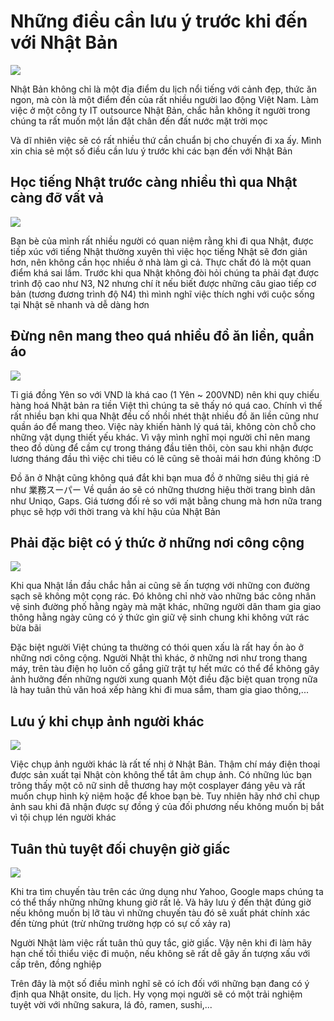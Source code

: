 # Những điều cần lưu ý trước khi đến với Nhật Bản

![](https://github.com/nghiapham1013/study-report/blob/201901-study-report/go%201.png)

Nhật Bản không chỉ là một địa điểm du lịch nổi tiếng với cảnh đẹp, thức ăn ngon, mà còn là một điểm đến của rất nhiều người lao động Việt Nam. Làm việc ở một công ty IT outsource Nhật Bản, chắc hẳn không ít người trong chúng ta rất muốn một lần đặt chân đến đất nước mặt trời mọc

Và dĩ nhiên việc sẽ có rất nhiều thứ cần chuẩn bị cho chuyến đi xa ấy. Mình xin chia sẻ một số điều cần lưu ý trước khi các bạn đến với Nhật Bản

## Học tiếng Nhật trước càng nhiều thì qua Nhật càng đỡ vất vả

![](https://github.com/nghiapham1013/study-report/blob/201901-study-report/go%202.jpg)

Bạn bè của mình rất nhiều người có quan niệm rằng khi đi qua Nhật, được tiếp xúc với tiếng Nhật thường xuyên thì việc học tiếng Nhật sẽ đơn giản hơn, nên không cần học nhiều ở nhà làm gì cả. Thực chất đó là một quan điểm khá sai lầm. Trước khi qua Nhật không đòi hỏi chúng ta phải đạt được trình độ cao như N3, N2 nhưng chí ít nếu biết được những câu giao tiếp cơ bản (tương đương trình độ N4) thì mình nghĩ việc thích nghi với cuộc sống tại Nhật sẽ nhanh và dễ dàng hơn

## Đừng nên mang theo quá nhiều đồ ăn liền, quần áo 

![](https://github.com/nghiapham1013/study-report/blob/201901-study-report/go%203.jpg)

Tỉ giá đồng Yên so với VND là khá cao (1 Yên ~ 200VND) nên khi quy chiếu hàng hoá Nhật bản ra tiền Việt thì chúng ta sẽ thấy nó quá cao. Chính vì thế rất nhiều bạn khi qua Nhật đều cố nhồi nhét thật nhiều đồ ăn liền cũng như quần áo để mang theo. Việc này khiến hành lý quá tải, không còn chỗ cho những vật dụng thiết yếu khác. Vì vậy mình nghĩ mọi người chỉ nên mang theo đồ dùng để cầm cự trong tháng đầu tiên thôi, còn sau khi nhận được lương tháng đầu thì việc chi tiêu có lẽ cũng sẽ thoải mái hơn đúng không :D

Đồ ăn ở Nhật cũng không quá đắt khi bạn mua đồ ở những siêu thị giá rẻ như 業務スーパー
Về quần áo sẽ có những thương hiệu thời trang bình dân như Uniqo, Gaps. Giá tương đối rẻ so với mặt bằng chung mà hơn nữa trang phục sẽ hợp với thời trang và khí hậu của Nhật Bản

## Phải đặc biệt có ý thức ở những nơi công cộng

![](https://github.com/nghiapham1013/study-report/blob/201901-study-report/go%204.bmp)

Khi qua Nhật lần đầu chắc hẳn ai cũng sẽ ấn tượng với những con đường sạch sẽ không một cọng rác. Đó không chỉ nhờ vào những bác công nhân vệ sinh đường phố hằng ngày mà mặt khác, những người dân tham gia giao thông hằng ngày cũng có ý thức gìn giữ vệ sinh chung khi không vứt rác bừa bãi

Đặc biệt người Việt chúng ta thường có thói quen xấu là rất hay ồn ào ở những nơi công cộng. Người Nhật thì khác, ở những nơi như trong thang máy, trên tàu điện họ luôn cố gắng giữ trật tự hết mức có thể để không gây ảnh hưởng đến những người xung quanh
Một điều đặc biệt quan trọng nữa là hay tuân thủ văn hoá xếp hàng khi đi mua sắm, tham gia giao thông,...

## Lưu ý khi chụp ảnh người khác

![](https://github.com/nghiapham1013/study-report/blob/201901-study-report/go%205.jpg)

Việc chụp ảnh người khác là rất tế nhị ở Nhật Bản. Thậm chí máy điện thoại được sản xuất tại Nhật còn không thể tắt âm chụp ảnh. Có những lúc bạn trông thấy một cô nữ sinh dễ thương hay một cosplayer đáng yêu và rất muốn chụp hình kỷ niệm hoặc để khoe bạn bè. Tuy nhiên hãy nhớ chỉ chụp ảnh sau khi đã nhận được sự đồng ý của đối phương nếu không muốn bị bắt vì tội chụp lén người khác

## Tuân thủ tuyệt đối chuyện giờ giấc

![](https://github.com/nghiapham1013/study-report/blob/201901-study-report/go%206.jpg)

Khi tra tìm chuyến tàu trên các ứng dụng như Yahoo, Google maps chúng ta có thể thấy những những khung giờ rất lẻ. Và hãy lưu ý đến thật đúng giờ nếu không muốn bị lỡ tàu vì những chuyến tàu đó sẽ xuất phát chính xác đến từng phút (trừ những trường hợp có sự cố xảy ra)

Người Nhật làm việc rất tuân thủ quy tắc, giờ giấc. Vậy nên khi đi làm hãy hạn chế tối thiểu việc đi muộn, nếu không sẽ rất dễ gây ấn tượng xấu với cấp trên, đồng nghiệp

Trên đây là một số điều mình nghĩ sẽ có ích đối với những bạn đang có ý định qua Nhật onsite, du lịch. Hy vọng mọi người sẽ có một trải nghiệm tuyệt vời với những sakura, lá đỏ, ramen, sushi,...
